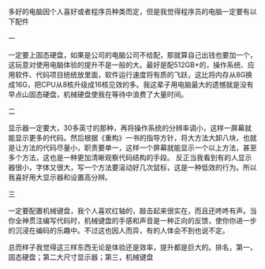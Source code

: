 多好的电脑因个人喜好或者程序员种类而定，但是我觉得程序员的电脑一定要有以下配件

一

一定要上固态硬盘，如果是公司的电脑公司不给配，那就算自己出钱也要加一个，这玩意对使用电脑体验的提升不是一般的大。最好是配512GB+的，操作系统、应用软件、代码项目统统放里面，软件运行速度将有质的飞跃，这比将内存从8G换成16G，把CPU从8核升级成16核见效的多。我这辈子用电脑最大的遗憾就是没有早点山固态硬盘，机械硬盘使我在等待中浪费了大量时间。 


二

显示器一定要大，30多英寸的那种，再将操作系统的分辨率调小，这样一屏幕就能显示更多的代码。然后根据《重构》一书的指导方针，将大方法大卸八块，也就是让方法的代码尽量小，职责要单一，这样一个屏幕就能显示一个以上方法，甚至多个方法，这也是一种更加清晰观察代码结构的手段。 反正当我看到有的人显示器很小，字体又很大，写一个方法要滚动好几次鼠标，这是一种低效的行为。所以我喜好用大显示器和设置高分辨。

三

一定要配置机械键盘，我个人喜欢红轴的，敲击起来很实在，而且还咚咚有声。当你全神贯注编写代码时，机械键盘的手感和声音是一种正向的反馈，使你你进一步的沉浸在编码的乐趣中。不过这也因人而异，有的人体会不到也说不定。

总而样子我觉得这三样东西无论是体验还是效率，提升都是巨大的。排名，第一，固态硬盘；第二大尺寸显示器；第三，机械键盘